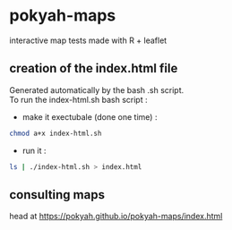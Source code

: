 # pokyah-maps
interactive map tests made with R + leaflet

## creation of the index.html file 
Generated automatically by the bash .sh script.  
To run the index-html.sh bash script :
* make it exectubale (done one time) : 
```bash
chmod a+x index-html.sh
```
* run it : 
```bash
ls | ./index-html.sh > index.html
```

## consulting maps
head at https://pokyah.github.io/pokyah-maps/index.html



